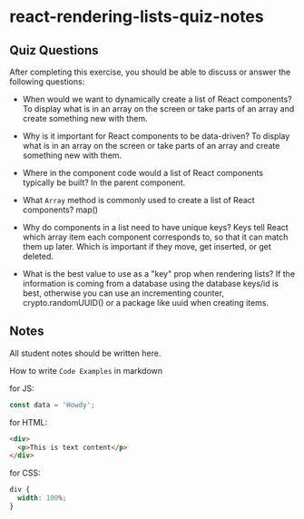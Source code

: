 # react-rendering-lists-quiz-notes

## Quiz Questions

After completing this exercise, you should be able to discuss or answer the following questions:

- When would we want to dynamically create a list of React components?
  To display what is in an array on the screen or take parts of an array and create something new with them.

- Why is it important for React components to be data-driven?
  To display what is in an array on the screen or take parts of an array and create something new with them.

- Where in the component code would a list of React components typically be built?
  In the parent component.

- What `Array` method is commonly used to create a list of React components?
  map()

- Why do components in a list need to have unique keys?
  Keys tell React which array item each component corresponds to, so that it can match them up later. Which is important if they move, get inserted, or get deleted.

- What is the best value to use as a "key" prop when rendering lists?
  If the information is coming from a database using the database keys/id is best, otherwise you can use an incrementing counter, crypto.randomUUID() or a package like uuid when creating items.

## Notes

All student notes should be written here.

How to write `Code Examples` in markdown

for JS:

```javascript
const data = 'Howdy';
```

for HTML:

```html
<div>
  <p>This is text content</p>
</div>
```

for CSS:

```css
div {
  width: 100%;
}
```
